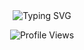 <div align="center">
  <img src="https://readme-typing-svg.herokuapp.com?font=Fira+Code&weight=500&color=36BCF7&size=28&center=true&vCenter=true&width=600&height=60&lines=Hi,+I'm+Rohan;Welcome+to+My+GitHub+Space!" alt="Typing SVG">
  
  <!-- Profile Views Counter -->
  <p align="center">
    <img src="https://komarev.com/ghpvc/?username=your-github-username&color=blue" alt="Profile Views" />
  </p>
</div>
